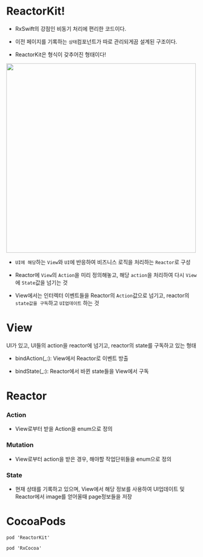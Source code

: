 # ReactorKit!

- RxSwift의 강점인 비동기 처리에 편리한 코드이다.

- 이전 페이지를 기록하는 `상태`컴포넌트가 따로 관리되게끔 설계된 구조이다.

- ReactorKit은 형식이 갖추어진 형태이다!

<img width = "500"  src = "https://img1.daumcdn.net/thumb/R1280x0/?scode=mtistory2&fname=https%3A%2F%2Fblog.kakaocdn.net%2Fdn%2FAyvwc%2FbtrmzidHgrQ%2FomtKNUs7Z4PMa6iYjEbkkK%2Fimg.png">

- `UI에 해당`하는 `View`와 `UI`에 반응하여 비즈니스 로직을 처리하는 `Reactor`로 구성

- Reactor에 `View`의 `Action`을 미리 정의해놓고, 해당 `action`을 처리하여 다시 `View`에 `State`값을 넘기는 것

- View에서는 인터렉터 이벤트들을 Reactor의 `Action`값으로 넘기고, reactor의 `state값을 구독`하고 `UI업데이트` 하는 것

# View

UI가 있고, UI들의 action을 reactor에 넘기고, reactor의 state를 구독하고 있는 형태

- bindAction(_:): View에서 Reactor로 이벤트 방출

- bindState(_:): Reactor에서 바뀐 state들을 View에서 구독

# Reactor

### Action

- View로부터 받을 Action을 enum으로 정의

### Mutation 

- View로부터 action을 받은 경우, 해야할 작업단위들을 enum으로 정의

### State 

- 현재 상태를 기록하고 있으며, View에서 해당 정보를 사용하여 UI업데이트 및 Reactor에서 image를 얻어올때 page정보들을 저장

# CocoaPods
```
pod 'ReactorKit'

pod 'RxCocoa'
```